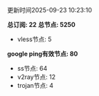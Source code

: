 更新时间2025-09-23 10:23:10

**总订阅: 22**
**总节点: 5250**
- vless节点: 5

**google ping有效节点: 80**
- ss节点: 64
- v2ray节点: 12
- trojan节点: 4
